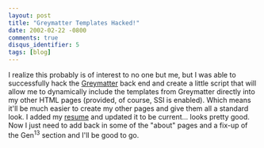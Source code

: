 ```yaml
---
layout: post
title: "Greymatter Templates Hacked!"
date: 2002-02-22 -0800
comments: true
disqus_identifier: 5
tags: [blog]
---
```

I realize this probably is of interest to no one but me, but I was able
to successfully hack the [Greymatter](http://www.noahgrey.com/greysoft/)
back end and create a little script that will allow me to dynamically
include the templates from Greymatter directly into my other HTML pages
(provided, of course, SSI is enabled). Which means it'll be much easier
to create my other pages and give them all a standard look. I added my
[resume](/about/resume.php) and updated it to be current... looks pretty
good. Now I just need to add back in some of the "about" pages and a
fix-up of the Gen<sup>13</sup> section and I'll be good to go.
